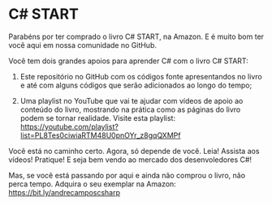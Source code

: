# C# START

Parabéns por ter comprado o livro C# START, na Amazon. E é muito bom ter você aqui em nossa comunidade no GitHub.

Você tem dois grandes apoios para aprender C# com o livro C# START:

1) Este repositório no GitHub com os códigos fonte apresentandos no livro e até com alguns códigos que serão adicionados ao longo do tempo;

2) Uma playlist no YouTube que vai te ajudar com vídeos de apoio ao conteúdo do livro, mostrando na prática como as páginas do livro podem se tornar realidade. Visite esta playlist: https://youtube.com/playlist?list=PL8Tes0ciwiaRTM48U0pnOYr_z8gqQXMPf

Você está no caminho certo. Agora, só depende de você. Leia! Assista aos vídeos! Pratique! E seja bem vendo ao mercado dos desenvoledores C#!

Mas, se você está passando por aqui e ainda não comprou o livro, não perca tempo. Adquira o seu exemplar na Amazon: https://bit.ly/andrecamposcsharp
